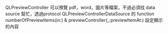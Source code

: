 QLPreviewController 可以預覽 pdf，word，圖片等檔案，不過必須找 data source 幫忙，透過protocol QLPreviewControllerDataSource 的 function numberOfPreviewItems(in:) & previewController(_:previewItemAt:) 設定顯示的內容